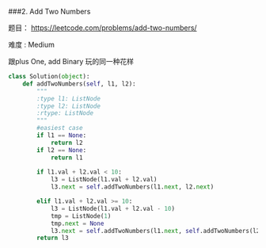 ###2. Add Two Numbers

题目： 
<https://leetcode.com/problems/add-two-numbers/>


难度 : Medium


跟plus One, add Binary 玩的同一种花样


```python
class Solution(object):
    def addTwoNumbers(self, l1, l2):
        """
        :type l1: ListNode
        :type l2: ListNode
        :rtype: ListNode
        """
        #easiest case
        if l1 == None:
            return l2
        if l2 == None:
            return l1
        
        if l1.val + l2.val < 10:
            l3 = ListNode(l1.val + l2.val)
            l3.next = self.addTwoNumbers(l1.next, l2.next)

        elif l1.val + l2.val >= 10:
            l3 = ListNode(l1.val + l2.val - 10)
            tmp = ListNode(1)
            tmp.next = None
            l3.next = self.addTwoNumbers(l1.next, self.addTwoNumbers(l2.next ,tmp))
        return l3
```
